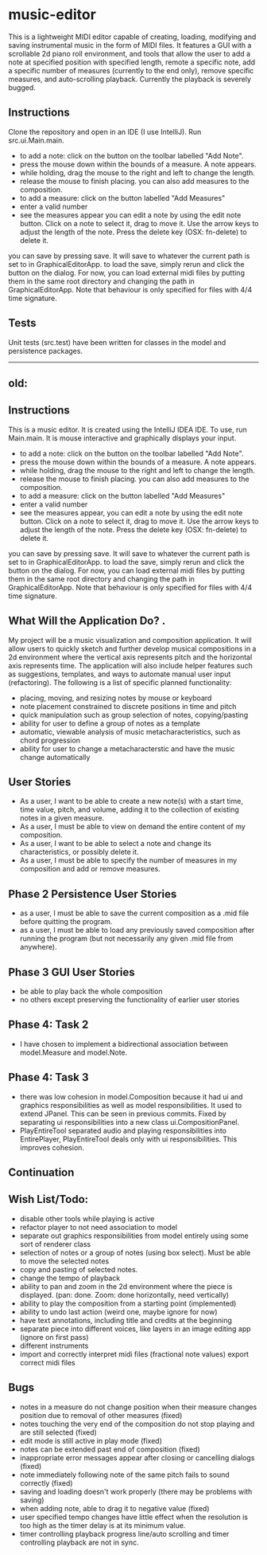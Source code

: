 

# music-editor
This is a lightweight MIDI editor capable of creating, loading, modifying and saving instrumental music in the form of MIDI files. It features a GUI with a scrollable 2d piano roll 
environment, and tools that allow the user to add a note at specified position with specified length, remote a specific note, add a specific number of measures (currently to the end only),
remove specific measures, and auto-scrolling playback. Currently the playback is severely bugged. 


## Instructions
Clone the repository and open in an IDE (I use IntelliJ). Run src.ui.Main.main. 
- to add a note: click on the button on the toolbar labelled "Add Note".
- press the mouse down within the bounds of a measure. A note appears.
- while holding, drag the mouse to the right and left to change the length.
- release the mouse to finish placing.
you can also add measures to the composition.
- to add a measure: click on the button labelled "Add Measures" 
- enter a valid number
- see the measures appear
you can edit a note by using the edit note button. Click on a note to select it, drag to move it. Use the arrow 
keys to adjust the length of the note. Press the delete key (OSX: fn-delete) to delete it. 

you can save by pressing save. It will save to whatever the current path is set to in GraphicalEditorApp.
to load the save, simply rerun and click the button on the dialog. For now, you can load external midi files by putting them in the
same root directory and changing the path in GraphicalEditorApp. Note that behaviour is only specified for files with 4/4 time signature.

## Tests
Unit tests (src.test) have been written for classes in the model and persistence packages. 


------
## old:


## Instructions 
This is a music editor. It is created using the IntelliJ IDEA IDE. To use, run Main.main. It is mouse interactive and graphically displays your input.
- to add a note: click on the button on the toolbar labelled "Add Note".
- press the mouse down within the bounds of a measure. A note appears.
- while holding, drag the mouse to the right and left to change the length.
- release the mouse to finish placing.
you can also add measures to the composition.
- to add a measure: click on the button labelled "Add Measures" 
- enter a valid number
- see the measures appear,
you can edit a note by using the edit note button. Click on a note to select it, drag to move it. Use the arrow 
keys to adjust the length of the note. Press the delete key (OSX: fn-delete) to delete it. 

you can save by pressing save. It will save to whatever the current path is set to in GraphicalEditorApp.
to load the save, simply rerun and click the button on the dialog. For now, you can load external midi files by putting them in the
same root directory and changing the path in GraphicalEditorApp. Note that behaviour is only specified for files with 4/4 time signature.


## What Will the Application Do? .
My project will be a music visualization and composition application. 
It will allow users to quickly sketch and further develop musical compositions in a 2d environment 
where the vertical axis represents pitch and the horizontal axis represents time. 
The application will also include helper features such as suggestions, templates, 
and ways to automate manual user input (refactoring). 
The following is a list of specific planned functionality:
- placing, moving, and resizing notes by mouse or keyboard
- note placement constrained to discrete positions in time and pitch
- quick manipulation such as group selection of notes, copying/pasting
- ability for user to define a group of notes as a template
- automatic, viewable analysis of music metacharacteristics, such as chord progression
- ability for user to change a metacharacterstic and have the music change automatically



## User Stories
- As a user, I want to be able to create a new note(s) with a start time, time value, pitch, and volume, 
adding it to the collection of existing notes in a given measure.
- As a user, I must be able to view on demand the entire content of my composition.
- As a user, I want to be able to select a note and change its characteristics, or possibly delete it.
- As a user, I must be able to specify the number of measures in my composition and add or remove measures. 

## Phase 2 Persistence User Stories
- as a user, I must be able to save the current composition as a .mid file before quitting the program.
- as a user, I must be able to load any previously saved composition after running the program (but not necessarily
any given .mid file from anywhere).

## Phase 3 GUI User Stories
- be able to play back the whole composition
- no others except preserving the functionality of earlier user stories


## Phase 4: Task 2
- I have chosen to implement a bidirectional association between model.Measure and model.Note. 

## Phase 4: Task 3
- there was low cohesion in model.Composition because it had ui and graphics responsibilities as well
 as model responsibilities. It used to extend JPanel. This can be seen in previous commits. Fixed by separating ui
 responsibilities into a new class ui.CompositionPanel. 
-  PlayEntireTool separated audio and playing responsibilities into EntirePlayer, PlayEntireTool deals only with ui 
responsibilities. This improves cohesion.

## Continuation

## Wish List/Todo: 
- disable other tools while playing is active
- refactor player to not need association to model
- separate out graphics responsibilities from model entirely using some sort of renderer class
- selection of notes or a group of notes (using box select). Must be able to move the selected notes
- copy and pasting of selected notes.
- change the tempo of playback
- ability to pan and zoom in the 2d environment where the piece is displayed. (pan: done. Zoom: done horizontally, need vertically)
- ability to play the composition from a starting point (implemented)
- ability to undo last action (weird one, maybe ignore for now)
- have text annotations, including title and credits at the beginning
- separate piece into different voices, like layers in an image editing app (ignore on first pass)
- different instruments
- import and correctly interpret midi files (fractional note values) export correct midi files

## Bugs

- notes in a measure do not change position when their measure changes position due to removal of other measures (fixed)
- notes touching the very end of the composition do not stop playing and are still selected (fixed)
- edit mode is still active in play mode (fixed)
- notes can be extended past end of composition (fixed)
- inappropriate error messages appear after closing or cancelling dialogs (fixed)
- note immediately following note of the same pitch fails to sound correctly (fixed)
- saving and loading doesn't work properly (there may be problems with saving)
- when adding note, able to drag it to negative value (fixed)
- user specified tempo changes have little effect when the resolution is too high as the timer delay is at its minimum value.
- timer controlling playback progress line/auto scrolling and timer controlling playback are not in sync.



